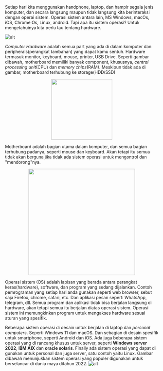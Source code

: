 Setiap hari kita menggunakan handphone, laptop, dan hampir segala jenis komputer, dan secara langsung maupun tidak langsung kita berinteraksi dengan operai sistem.
Operasi sistem antara lain, MS Windows, macOs, iOS, Chrome Os, Linux, android. Tapi apa itu sistem operasi? Untuk mengetahuinya kita perlu tau tentang hardware.

![alt](https://raw.githubusercontent.com/yingcrackerhades/cybersec-module/main/Introduction%20Cyber%20Security/RedTeam/Operating%20System%20Security/Image/41f5388e5280b8a769158537e4372eae.png)

*Computer Hardware* adalah semua part yang ada di dalam komputer dan peripherals(perangkat tambahan) yang dapat kamu sentuh. Hardware termasuk monitor, keyboard, mouse, printer, USB Drive.
Seperti gambar dibawah, motherboard memiliki banyak component, khususnya, *central processing unit*(CPU) dan *memory chips*(RAM). Meskipun tidak ada di gambar, motherboard terhubung ke storage(HDD/SSD)
<p align="center">
<img width="200px" src="https://raw.githubusercontent.com/yingcrackerhades/cybersec-module/main/Introduction%20Cyber%20Security/RedTeam/Operating%20System%20Security/Image/278f4d46966c0914e12f2a56f7e4cfff.png">
</p>

Motherboard adalah bagian utama dalam komputer, dan semua bagian terhubung padanya, seperti mouse dan keyboard. Akan tetapi itu semua tidak akan berguna jika tidak ada sistem operasi untuk mengontrol dan "mendorong"nya.
<p align="center">
<img width="350px" src="https://raw.githubusercontent.com/yingcrackerhades/cybersec-module/main/Introduction%20Cyber%20Security/RedTeam/Operating%20System%20Security/Image/cc2330a2c55fe3653b231f53bdaf7654.png">
</p>

Operasi sistem (OS) adalah lapisan yang berada antara perangkat keras(hardware), software, dan program yang sedang dijalankan.
Contoh pemrograman yang setiap hari anda gunakan seperti web browser, sebut saja Firefox, chrome, safari, etc. Dan aplikasi pesan seperti WhatsApp, telegram, dll. Semua program dan aplikasi tidak bisa berjalan langsung di hardware, akan tetapi semua itu berjalan diatas operasi sistem.
Operasi sistem ini memungkinkan program untuk mengakses hardware sesuai aturan yang spesifik.

Beberapa sistem operasi di desain untuk berjalan di laptop dan *personal computers*. Seperti Windows 11 dan macOS. Dan sebagian di desain spesifik untuk smartphone, seperti Android dan iOS.
Ada juga beberapa sistem operasi yang di rancang khusus untuk server, seperti **Windows server 2022**, **IBM AIX** dan **oracle solaris**. Finally ada sistem operasi yang dapat di gunakan untuk personal dan juga server, satu contoh yaitu Linux.
Gambar dibawah menunjukkan sistem operasi yang populer digunakan untuk berselancar di dunia maya ditahun 2022.
![alt](https://raw.githubusercontent.com/yingcrackerhades/cybersec-module/main/Introduction%20Cyber%20Security/RedTeam/Operating%20System%20Security/Image/15cc24c7411db1d43714b9ddc77c88e4.png)
